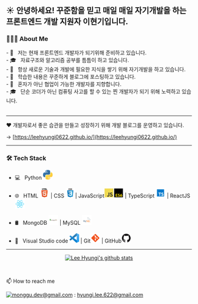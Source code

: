 <h2> ☀️ 안녕하세요! 꾸준함을 믿고 매일 매일 자기개발을 하는 프론트엔드 개발 지원자 이현기입니다.

 <h3> 👨🏻‍💻 About Me </h3>
- 🔭 &nbsp; 저는 현재 프론트엔드 개발자가 되기위해 준비하고 있습니다.</br>
- 🎓 &nbsp; 자료구조와 알고리즘 공부를 틈틈이 하고 있습니다.</br>
- 🤔 &nbsp; 항상 새로운 기술과 개발에 필요한 지식을 쌓기 위해 자기개발을 하고 있습니다.</br>
- 🤔 &nbsp; 학습한 내용은 꾸준하게 블로그에 포스팅하고 있습니다.</br>
- 🤝 &nbsp; 혼자가 아닌 협업이 가능한 개발자를 지향합니다.<br/>
- 🎓 &nbsp; 단순 코더가 아닌 컴퓨팅 사고를 할 수 있는 찐 개발자가 되기 위해 노력하고 있습니다.</br>

</br>

<hr/>

❤️ 개발자로서 좋은 습관을 만들고 성장하기 위해 개발 블로그를 운영하고 있습니다.

→ [https://leehyungi0622.github.io/](https://leehyungi0622.github.io/)

<hr/>

<h3>🛠 Tech Stack</h3>

- 💻 &nbsp; Python <img title="Python" alt="Python" width="26" src="./assets/python.jpg" /> </hr>

- 🌐 &nbsp; HTML <img title="HTML5" alt="HTML5" width="26" src="./assets/html.jpg" /> | CSS <img title="CSS" alt="CSS" width="26" src="./assets/css.jpg" />| JavaScript<img title="JavaScript" alt="JavaScript" width="26" src="./assets/js.jpg" /><img title="ES6" alt="ES6" width="26" src="./assets/es6.jpg" /> | TypeScript <img title="TypeScript" alt="TypeScript" width="26" src="./assets/typescript.jpg" /> | ReactJS <img title="React" alt="React" width="26" src="./assets/react.jpg" /></br>
- 🛢 &nbsp; MongoDB <img title="MongoDB" alt="MongoDB" width="26" src="./assets/mongodb.jpg" /> | MySQL <img title="MySQL" alt="MySQL" width="26" src="./assets/mysql.jpg" /></br>
- 🔧 &nbsp; Visual Studio code <img title="VScode" alt="VScode" width="26" src="./assets/vscode.jpg" /> | Git<img title="Git" alt="Git" width="26" src="./assets/git.jpg" /> | GitHub<img title="GitHub" alt="GitHub" width="26" src="./assets/github.jpg" />

<hr/>
<div align="center">

[![Lee Hyungi's github stats](https://github-readme-stats.vercel.app/api?username=LeeHyungi0622&show_icons=true&theme=gruvbox)](https://github.com/MikeHyungiLee/github-readme-stats)

</div>

</br>

📫 How to reach me

[![monggu.dev@gmail.com](https://img.shields.io/badge/Gmail-d14836?style=flat-square&logo=Gmail&logoColor=white&link=mailto:hyungi.lee.622@gmail.com)](mailto:hyungi.lee.622@gmail.com) : hyungi.lee.622@gmail.com
